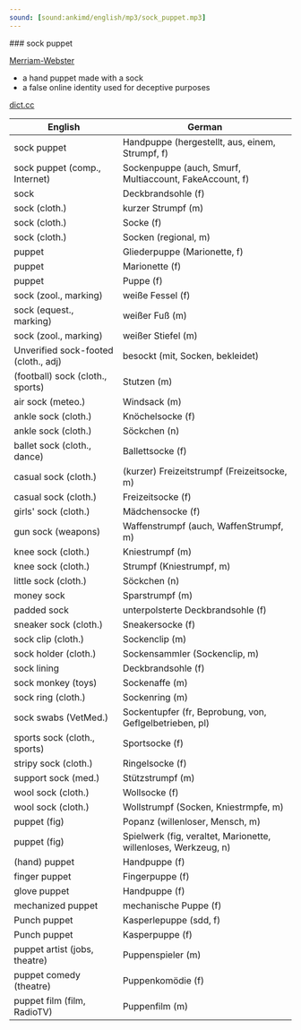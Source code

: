 ```yaml
---
sound: [sound:ankimd/english/mp3/sock_puppet.mp3]
---
```


\### sock puppet

[Merriam-Webster](https://www.merriam-webster.com/dictionary/sock+puppet)

- a hand puppet made with a sock
- a false online identity used for deceptive purposes

[dict.cc](https://www.dict.cc/sock+puppet)

| English        | German       |
| -------------- | ------------ |
| sock puppet | Handpuppe (hergestellt, aus, einem, Strumpf, f) |
| sock puppet (comp., Internet) | Sockenpuppe (auch, Smurf, Multiaccount, FakeAccount, f) |
| sock | Deckbrandsohle (f) |
| sock (cloth.) | kurzer Strumpf (m) |
| sock (cloth.) | Socke (f) |
| sock (cloth.) | Socken (regional, m) |
| puppet | Gliederpuppe (Marionette, f) |
| puppet | Marionette (f) |
| puppet | Puppe (f) |
| sock (zool., marking) | weiße Fessel (f) |
| sock (equest., marking) | weißer Fuß (m) |
| sock (zool., marking) | weißer Stiefel (m) |
| Unverified sock-footed (cloth., adj) | besockt (mit, Socken, bekleidet) |
| (football) sock (cloth., sports) | Stutzen (m) |
| air sock (meteo.) | Windsack (m) |
| ankle sock (cloth.) | Knöchelsocke (f) |
| ankle sock (cloth.) | Söckchen (n) |
| ballet sock (cloth., dance) | Ballettsocke (f) |
| casual sock (cloth.) | (kurzer) Freizeitstrumpf (Freizeitsocke, m) |
| casual sock (cloth.) | Freizeitsocke (f) |
| girls' sock (cloth.) | Mädchensocke (f) |
| gun sock (weapons) | Waffenstrumpf (auch, WaffenStrumpf, m) |
| knee sock (cloth.) | Kniestrumpf (m) |
| knee sock (cloth.) | Strumpf (Kniestrumpf, m) |
| little sock (cloth.) | Söckchen (n) |
| money sock | Sparstrumpf (m) |
| padded sock | unterpolsterte Deckbrandsohle (f) |
| sneaker sock (cloth.) | Sneakersocke (f) |
| sock clip (cloth.) | Sockenclip (m) |
| sock holder (cloth.) | Sockensammler (Sockenclip, m) |
| sock lining | Deckbrandsohle (f) |
| sock monkey (toys) | Sockenaffe (m) |
| sock ring (cloth.) | Sockenring (m) |
| sock swabs (VetMed.) | Sockentupfer (fr, Beprobung, von, Geflgelbetrieben, pl) |
| sports sock (cloth., sports) | Sportsocke (f) |
| stripy sock (cloth.) | Ringelsocke (f) |
| support sock (med.) | Stützstrumpf (m) |
| wool sock (cloth.) | Wollsocke (f) |
| wool sock (cloth.) | Wollstrumpf (Socken, Kniestrmpfe, m) |
| puppet (fig) | Popanz (willenloser, Mensch, m) |
| puppet (fig) | Spielwerk (fig, veraltet, Marionette, willenloses, Werkzeug, n) |
| (hand) puppet | Handpuppe (f) |
| finger puppet | Fingerpuppe (f) |
| glove puppet | Handpuppe (f) |
| mechanized puppet | mechanische Puppe (f) |
| Punch puppet | Kasperlepuppe (sdd, f) |
| Punch puppet | Kasperpuppe (f) |
| puppet artist (jobs, theatre) | Puppenspieler (m) |
| puppet comedy (theatre) | Puppenkomödie (f) |
| puppet film (film, RadioTV) | Puppenfilm (m) |
